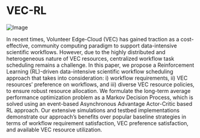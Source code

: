 # VEC-RL


![Image](/Figure/system.jpg)

In recent times, Volunteer Edge-Cloud (VEC) has gained traction as a cost-effective, community computing paradigm to support data-intensive scientific workflows. However, due to the highly distributed and heterogeneous nature of VEC resources, centralized workflow task scheduling remains a challenge. In this paper, we propose a Reinforcement Learning (RL)-driven data-intensive scientific workflow scheduling approach that takes into consideration: i) workflow requirements, ii) VEC resources’ preference on workflows, and iii) diverse VEC resource policies, to ensure robust resource allocation. We formulate the long-term average performance optimization problem as a Markov Decision Process, which is solved using an event-based Asynchronous Advantage Actor-Critic based RL approach. Our extensive simulations and testbed implementations demonstrate our approach’s benefits over popular baseline strategies in terms of workflow requirement satisfaction, VEC preference satisfaction, and available VEC resource utilization.

